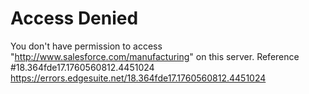 # Access Denied
You don't have permission to access "http://www.salesforce.com/manufacturing" on this server.
Reference #18.364fde17.1760560812.4451024 
https://errors.edgesuite.net/18.364fde17.1760560812.4451024

